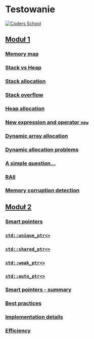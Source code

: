 # Testowanie

<a href="https://coders.school">
    <img width="500" data-src="coders_school_logo.png" src="coders_school_logo.png" alt="Coders School" class="plain">
</a>

## [Moduł 1](module1/)

### [Memory map](module1/memeory_management_memory_map.md)

### [Stack vs Heap](module1/memeory_managementstack_vs_heap.md)

### [Stack allocation](module1/memeory_management_stack_allocation.md)

### [Stack overflow](module1/memeory_management_stack_overflow.md)

### [Heap allocation](module1/memeory_management_heap_allocation.md)

### [New expression and operator `new`](module1/memeory_management_new_expression.md)

### [Dynamic array allocation](module1/memeory_management_array_allocation.md)

### [Dynamic allocation problems](module1/memeory_management_allocation_problems.md)

### [A simple question...](module1/memeory_management_simple_question.md)

### [RAII](module1/memeory_management_raii.md)

### [Memory corruption detection](module1/memeory_management_memory_corruption.md)

## [Moduł 2](module2/)

### [Smart pointers](module2/smart_pointers_smart_ptrs.md)

### [`std::unique_ptr<>`](module2/smart_pointers_unique_ptr.md)

### [`std::shared_ptr<>`](module2/smart_pointers_shared_ptr.md)

### [`std::weak_ptr<>`](module2/smart_pointers_weak_ptr.md)

### [`std::auto_ptr<>`](module2/smart_pointers_auto_ptr.md)

### [Smart pointers - summary](module2/smart_pointers__summary.md)

### [Best practices](module2/smart_pointers_best_practices.md)

### [Implementation details](module2/smart_pointers_implementation_details.md)

### [Efficiency](module2/smart_pointers_efficiency.md)
